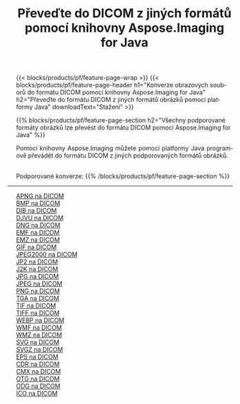 ﻿---
title: Převeďte do DICOM z jiných formátů pomocí knihovny Aspose.Imaging for Java 
weight: 3920
url: /cs/java/conversion/to/dicom 
lang: cs
langdirlevel: 2
locales: zh-hans,ja,it,ru,de,es,fr,nl,id,lt,pl,pt,vi,tr,ko,zh-hant,ar,hi,th,sv,cs,uk,he
description: Pomocí Aspose.Imaging můžete převést do DICOM z jiných formátů pomocí Java
---

{{< blocks/products/pf/feature-page-wrap >}}
{{< blocks/products/pf/feature-page-header h1="Konverze obrazových souborů do formátu DICOM pomocí knihovny Aspose.Imaging for Java" h2="Převeďte do formátu DICOM z jiných formátů obrázků pomocí platformy Java" downloadText="Stažení" >}}


{{% blocks/products/pf/feature-page-section  h2="Všechny podporované formáty obrázků lze převést do formátu DICOM pomocí Aspose.Imaging for Java" %}}
<p align=justify>Pomocí knihovny Aspose.Imaging můžete pomocí platformy Java programově převádět do formátu DICOM z jiných podporovaných formátů obrázků.</p>
<br/>
Podporované konverze:
{{% /blocks/products/pf/feature-page-section %}}
<div class="container-fluid productfamilypage bg-gray">
    <div class="convertypes bg-gray agp-content section">
        <div class="container">
		<hr style="margin-left:-20px;"/>
		<div class="row other-converters">
		    <div class='col-md-2 other-converter remove-lp remove-rp'><a href="/imaging/cs/java/conversion/apng-to-dicom" >APNG na DICOM</a></div>
<div class='col-md-2 other-converter remove-lp remove-rp'><a href="/imaging/cs/java/conversion/bmp-to-dicom" >BMP na DICOM</a></div>
<div class='col-md-2 other-converter remove-lp remove-rp'><a href="/imaging/cs/java/conversion/dib-to-dicom" >DIB na DICOM</a></div>
<div class='col-md-2 other-converter remove-lp remove-rp'><a href="/imaging/cs/java/conversion/djvu-to-dicom" >DJVU na DICOM</a></div>
<div class='col-md-2 other-converter remove-lp remove-rp'><a href="/imaging/cs/java/conversion/dng-to-dicom" >DNG na DICOM</a></div>
<div class='col-md-2 other-converter remove-lp remove-rp'><a href="/imaging/cs/java/conversion/emf-to-dicom" >EMF na DICOM</a></div>
<div class='col-md-2 other-converter remove-lp remove-rp'><a href="/imaging/cs/java/conversion/emz-to-dicom" >EMZ na DICOM</a></div>
<div class='col-md-2 other-converter remove-lp remove-rp'><a href="/imaging/cs/java/conversion/gif-to-dicom" >GIF na DICOM</a></div>
<div class='col-md-2 other-converter remove-lp remove-rp'><a href="/imaging/cs/java/conversion/jpeg2000-to-dicom" >JPEG2000 na DICOM</a></div>
<div class='col-md-2 other-converter remove-lp remove-rp'><a href="/imaging/cs/java/conversion/jp2-to-dicom" >JP2 na DICOM</a></div>
<div class='col-md-2 other-converter remove-lp remove-rp'><a href="/imaging/cs/java/conversion/j2k-to-dicom" >J2K na DICOM</a></div>
<div class='col-md-2 other-converter remove-lp remove-rp'><a href="/imaging/cs/java/conversion/jpg-to-dicom" >JPG na DICOM</a></div>
<div class='col-md-2 other-converter remove-lp remove-rp'><a href="/imaging/cs/java/conversion/jpeg-to-dicom" >JPEG na DICOM</a></div>
<div class='col-md-2 other-converter remove-lp remove-rp'><a href="/imaging/cs/java/conversion/png-to-dicom" >PNG na DICOM</a></div>
<div class='col-md-2 other-converter remove-lp remove-rp'><a href="/imaging/cs/java/conversion/tga-to-dicom" >TGA na DICOM</a></div>
<div class='col-md-2 other-converter remove-lp remove-rp'><a href="/imaging/cs/java/conversion/tif-to-dicom" >TIF na DICOM</a></div>
<div class='col-md-2 other-converter remove-lp remove-rp'><a href="/imaging/cs/java/conversion/tiff-to-dicom" >TIFF na DICOM</a></div>
<div class='col-md-2 other-converter remove-lp remove-rp'><a href="/imaging/cs/java/conversion/webp-to-dicom" >WEBP na DICOM</a></div>
<div class='col-md-2 other-converter remove-lp remove-rp'><a href="/imaging/cs/java/conversion/wmf-to-dicom" >WMF na DICOM</a></div>
<div class='col-md-2 other-converter remove-lp remove-rp'><a href="/imaging/cs/java/conversion/wmz-to-dicom" >WMZ na DICOM</a></div>
<div class='col-md-2 other-converter remove-lp remove-rp'><a href="/imaging/cs/java/conversion/svg-to-dicom" >SVG na DICOM</a></div>
<div class='col-md-2 other-converter remove-lp remove-rp'><a href="/imaging/cs/java/conversion/svgz-to-dicom" >SVGZ na DICOM</a></div>
<div class='col-md-2 other-converter remove-lp remove-rp'><a href="/imaging/cs/java/conversion/eps-to-dicom" >EPS na DICOM</a></div>
<div class='col-md-2 other-converter remove-lp remove-rp'><a href="/imaging/cs/java/conversion/cdr-to-dicom" >CDR na DICOM</a></div>
<div class='col-md-2 other-converter remove-lp remove-rp'><a href="/imaging/cs/java/conversion/cmx-to-dicom" >CMX na DICOM</a></div>
<div class='col-md-2 other-converter remove-lp remove-rp'><a href="/imaging/cs/java/conversion/otg-to-dicom" >OTG na DICOM</a></div>
<div class='col-md-2 other-converter remove-lp remove-rp'><a href="/imaging/cs/java/conversion/odg-to-dicom" >ODG na DICOM</a></div>
<div class='col-md-2 other-converter remove-lp remove-rp'><a href="/imaging/cs/java/conversion/ico-to-dicom" >ICO na DICOM</a></div>
                </div>
        </div>
    </div>
</div>
<br/>

